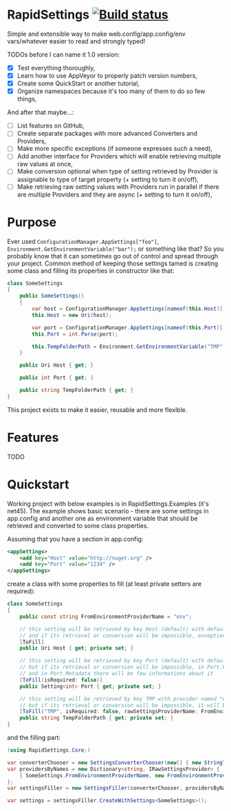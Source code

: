 # RapidSettings [![Build status](https://ci.appveyor.com/api/projects/status/1r2o5w4tsg11fatf/branch/master?svg=true)](https://ci.appveyor.com/project/baterja/rapidsettings/branch/master)
Simple and extensible way to make web.config/app.config/env vars/whatever easier to read and strongly typed!

TODOs before I can name it 1.0 version:
- [x] Test everything thoroughly,
- [x] Learn how to use AppVeyor to properly patch version numbers,
- [x] Create some QuickStart or another tutorial,
- [x] Organize namespaces because it's too many of them to do so few things,

And after that maybe...:
- [ ] List features on GitHub,
- [ ] Create separate packages with more advanced Converters and Providers,
- [ ] Make more specific exceptions (if someone expresses such a need),
- [ ] Add another interface for Providers which will enable retrieving multiple raw values at once,
- [ ] Make conversion optional when type of setting retrieved by Provider is assignable to type of target property (+ setting to turn it on/off),
- [ ] Make retrieving raw setting values with Providers run in parallel if there are multiple Providers and they are async (+ setting to turn it on/off),

# Purpose
Ever used `ConfigurationManager.AppSettings["foo"]`, `Environment.GetEnvironmentVariable("bar");` or something like that? So you probably know that it can sometimes go out of control and spread through your project. Common method of keeping those settings tamed is creating some class and filling its properties in constructor like that:
```csharp
class SomeSettings
{
    public SomeSettings()
    {
        var host = ConfigurationManager.AppSettings[nameof(this.Host)];
        this.Host = new Uri(host);

        var port = ConfigurationManager.AppSettings[nameof(this.Port)];
        this.Port = int.Parse(port);

        this.TempFolderPath = Environment.GetEnvironmentVariable("TMP");
    }

    public Uri Host { get; }

    public int Port { get; }

    public string TempFolderPath { get; }
}
```
This project exists to make it easier, reusable and more flexible.

# Features
TODO

# Quickstart

Working project with below examples is in RapidSettings.Examples (it's net45).
The example shows basic scenario - there are some settings in app.config and another one as environment variable that should be retrieved and converted to some class properties.

Assuming that you have a section in app.config:
```xml
<appSettings>
    <add key="Host" value="http://nuget.org" />
    <add key="Port" value="1234" />
</appSettings>
```

create a class with some properties to fill (at least private setters are required):

```csharp
class SomeSettings
{
    public const string FromEnvironmentProviderName = "env";

    // this setting will be retrieved by key Host (default) with default provider
    // and if its retrieval or conversion will be impossible, exception will be thrown
    [ToFill]
    public Uri Host { get; private set; }

    // this setting will be retrieved by key Port (default) with default provider
    // but if its retrieval or conversion will be impossible, in Port.Value will be just a default int value (0)
    // and in Port.Metadata there will be few informations about it
    [ToFill(isRequired: false)]
    public Setting<int> Port { get; private set; }

    // this setting will be retrieved by key TMP with provider named "env" 
    // but if its retrieval or conversion will be impossible, it will be just a default string value (null)
    [ToFill("TMP", isRequired: false, rawSettingsProviderName: FromEnvironmentProviderName)]
    public string TempFolderPath { get; private set; }
}
```

and the filling part:

```csharp
(using RapidSettings.Core;)

var converterChooser = new SettingsConverterChooser(new[] { new StringToFrameworkTypesConverter() });
var providersByNames = new Dictionary<string, IRawSettingsProvider> {
    { SomeSettings.FromEnvironmentProviderName, new FromEnvironmentProvider() }
};
var settingsFiller = new SettingsFiller(converterChooser, providersByNames, new FromAppSettingsProvider());

var settings = settingsFiller.CreateWithSettings<SomeSettings>();
```
